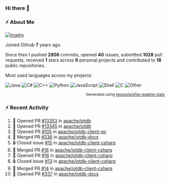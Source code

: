 ### Hi there 👋

### :zap: About Me

[![trophy](https://github-profile-trophy.vercel.app/?username=HTHou&theme=onedark)](https://github.com/ryo-ma/github-profile-trophy)
   
Joined Github **7** years ago.

Since then I pushed **2856** commits, opened **40** issues, submitted **1028** pull requests, received **1** stars across **9** personal projects and contributed to **18** public repositories.

Most used languages across my projects:

![Java](https://img.shields.io/static/v1?style=flat-square&label=%E2%A0%80&color=555&labelColor=%23b07219&message=Java%EF%B8%B189.6%25)
![C#](https://img.shields.io/static/v1?style=flat-square&label=%E2%A0%80&color=555&labelColor=%23178600&message=C%23%EF%B8%B13.9%25)
![C++](https://img.shields.io/static/v1?style=flat-square&label=%E2%A0%80&color=555&labelColor=%23f34b7d&message=C%2B%2B%EF%B8%B12.7%25)
![Python](https://img.shields.io/static/v1?style=flat-square&label=%E2%A0%80&color=555&labelColor=%233572A5&message=Python%EF%B8%B10.7%25)
![JavaScript](https://img.shields.io/static/v1?style=flat-square&label=%E2%A0%80&color=555&labelColor=%23f1e05a&message=JavaScript%EF%B8%B10.5%25)
![Shell](https://img.shields.io/static/v1?style=flat-square&label=%E2%A0%80&color=555&labelColor=%2389e051&message=Shell%EF%B8%B10.4%25)
![C](https://img.shields.io/static/v1?style=flat-square&label=%E2%A0%80&color=555&labelColor=%23555555&message=C%EF%B8%B10.4%25)
![Other](https://img.shields.io/static/v1?style=flat-square&label=%E2%A0%80&color=555&labelColor=%23ededed&message=Other%EF%B8%B11.4%25)

<p align="right"><sub>Generated using <a href="https://github.com/marketplace/actions/profile-readme-stats">teoxoy/profile-readme-stats</a></sub></p>


<!--![](https://github.com/HTHou/HTHou/blob/output/github-contribution-grid-snake.svg)-->

<!--![Haonan Hou's github stats](https://github-readme-stats.vercel.app/api?username=HTHou&count_private=true&show_icons=true&theme=onedark)-->

<!--![Haonan Hou's wakatime stats](https://github-readme-stats.vercel.app/api/wakatime?username=HTHou&layout=compact&theme=onedark)-->

<!--![Top Langs](https://github-readme-stats.vercel.app/api/top-langs/?username=HTHou&theme=onedark&layout=compact)-->

### :zap: Recent Activity
<!--START_SECTION:activity-->
1. 💪 Opened PR [#13353](https://github.com/apache/iotdb/pull/13353) in [apache/iotdb](https://github.com/apache/iotdb)
2. 💪 Opened PR [#13345](https://github.com/apache/iotdb/pull/13345) in [apache/iotdb](https://github.com/apache/iotdb)
3. 💪 Opened PR [#105](https://github.com/apache/iotdb-client-go/pull/105) in [apache/iotdb-client-go](https://github.com/apache/iotdb-client-go)
4. 🎉 Merged PR [#336](https://github.com/apache/iotdb-docs/pull/336) in [apache/iotdb-docs](https://github.com/apache/iotdb-docs)
5. 🔒 Closed issue [#15](https://github.com/apache/iotdb-client-csharp/issues/15) in [apache/iotdb-client-csharp](https://github.com/apache/iotdb-client-csharp)
6. 🎉 Merged PR [#16](https://github.com/apache/iotdb-client-csharp/pull/16) in [apache/iotdb-client-csharp](https://github.com/apache/iotdb-client-csharp)
7. 💪 Opened PR [#16](https://github.com/apache/iotdb-client-csharp/pull/16) in [apache/iotdb-client-csharp](https://github.com/apache/iotdb-client-csharp)
8. 🔒 Closed issue [#13](https://github.com/apache/iotdb-client-csharp/issues/13) in [apache/iotdb-client-csharp](https://github.com/apache/iotdb-client-csharp)
9. 🎉 Merged PR [#14](https://github.com/apache/iotdb-client-csharp/pull/14) in [apache/iotdb-client-csharp](https://github.com/apache/iotdb-client-csharp)
10. 💪 Opened PR [#337](https://github.com/apache/iotdb-docs/pull/337) in [apache/iotdb-docs](https://github.com/apache/iotdb-docs)
<!--END_SECTION:activity-->

<!--
**HTHou/HTHou** is a ✨ _special_ ✨ repository because its `README.md` (this file) appears on your GitHub profile.

Here are some ideas to get you started:

- 🔭 I’m currently working on ...
- 🌱 I’m currently learning ...
- 👯 I’m looking to collaborate on ...
- 🤔 I’m looking for help with ...
- 💬 Ask me about ...
- 📫 How to reach me: ...
- 😄 Pronouns: ...
- ⚡ Fun fact: ...
-->
